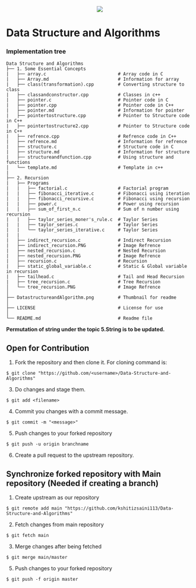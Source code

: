 <div align="center">
  <img src="https://github.com/kshitizsaini113/Data-Structure-and-Algorithms/blob/master/Data%20Structure%20and%20Algorithm.png">
</div>

# Data Structure and Algorithms


### Implementation tree
```
Data Structure and Algorithms
├── 1. Some Essential Concepts
|   ├── array.c                           # Array code in C
|   ├── Array.md                          # Information for array
|   ├── class(transformation).cpp         # Converting structure to class
|   ├── classandconstructor.cpp           # Classes in c++
|   ├── pointer.c                         # Pointer code in C
|   ├── pointer.cpp                       # Pointer code in C++
|   ├── pointer.md                        # Information for pointer
|   ├── pointertostructure.cpp            # Pointer to Structure code in C++
|   ├── pointertostructure2.cpp           # Pointer to Structure code in C++
|   ├── refrence.cpp                      # Refrence code in C++
|   ├── refrence.md                       # Information for refrence
|   ├── structure.c                       # Structure code in C
|   ├── structure.md                      # Information for structure
|   ├── structureandfunction.cpp          # Using structure and functions
│   └── template.md                       # Template in c++
|
├── 2. Recursion
|   ├── Programs
|   |   ├── factorial.c                   # Factorial program
|   |   ├── fibonacci_iterative.c         # Fibonacci using iteration
|   |   ├── fibonacci_recursive.c         # Fibonacci using recursion
|   |   ├── power.c                       # Power using recursion
|   |   ├── sum_of_first_n.c              # Sum of n number using recursion
|   |   ├── taylor_series_moner's_rule.c  # Taylor Series
|   |   ├── taylor_series.c               # Taylor Series
|   |   └── taylor_series_iterative.c     # Taylor Series
|   |
|   ├── indirect_recursion.c              # Indirect Recursion
|   ├── indirect_recursion.PNG            # Image Refrence
|   ├── nested_recursion.c                # Nested Recursion
|   ├── nested_recursion.PNG              # Image Refrence
|   ├── recursion.c                       # Recursion
|   ├── static_global_variable.c          # Static & Global variable in recursion
|   ├── tailhead.c                        # Tail and Head Recursion
|   ├── tree_recursion.c                  # Tree Recursion
│   └── tree_recursion.PNG                # Image Refrence
│
├── DatastructureandAlgorithm.png         # Thumbnail for readme
│
├── LICENSE                               # License for use
│
└── README.md                             # Readme file
```

**Permutation of string under the topic 5.String is to be updated.**

## Open for Contribution

1. Fork the repository and then clone it. For cloning command is:
```
$ git clone "https://github.com/<username>/Data-Structure-and-Algorithms"
```

3. Do changes and stage them.
```
$ git add <filename>
```

4. Commit you changes with a commit message.
```
$ git commit -m "<message>"
```

5. Push changes to your forked repository
```
$ git push -u origin branchname
```
6. Create a pull request to the upstream repository.

## Synchronize forked repository with Main repository (Needed if creating a branch)

1. Create upstream as our repository
```
$ git remote add main "https://github.com/kshitizsaini113/Data-Structure-and-Algorithms"
```

2. Fetch changes from main repository
```
$ git fetch main
```

3. Merge changes after being fetched
```
$ git merge main/master
```

5. Push changes to your forked repository
```
$ git push -f origin master
```
